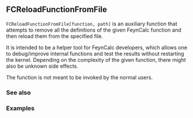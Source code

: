 ## FCReloadFunctionFromFile

`FCReloadFunctionFromFile[function, path]` is an auxiliary function that attempts to remove all the definitions of the given FeynCalc function and then reload them from the specified file.

It is intended to be a helper tool for FeynCalc developers, which allows one to debug/improve internal functions and test the results without restarting the kernel. Depending on the complexity of the given function, there might also be unknown side effects. 

The function is not meant to be invoked by the normal users.

### See also

### Examples